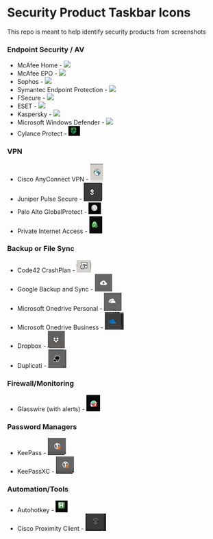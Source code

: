 # Security Product Taskbar Icons

This repo is meant to help identify security products from screenshots


### Endpoint Security / AV

- McAfee Home - ![](/images/mcafee_home.png)
- McAfee EPO - ![](/images/mcafee_enterprise.png)
- Sophos - ![](/images/sophos.png)
- Symantec Endpoint Protection - ![](/images/sep.png)
- FSecure - ![](/images/fsecure.png)
- ESET - ![](/images/eset.png)
- Kaspersky - ![](/images/kaspersky.png)
- Microsoft Windows Defender - ![](/images/win_defender.png)
- Cylance Protect - ![](/images/cylance-protect.png)

### VPN

- Cisco AnyConnect VPN - ![](/images/Cisco_VPN.jpg)
- Juniper Pulse Secure - ![](/images/pulse-vpn-disconnected.png)
- Palo Alto GlobalProtect - ![](/images/vpn-palo-alto-globalprotect.png)
- Private Internet Access - ![](/images/VPN-Private-Internet-Access-Connected.png)

### Backup or File Sync

- Code42 CrashPlan - ![](/images/Code42_CrashPlan_Backup.jpg)
- Google Backup and Sync - ![](/images/google-backup-and-sync.png)
- Microsoft Onedrive Personal - ![](/images/onedrive.png)
- Microsoft Onedrive Business - ![](/images/onedrive-biz.png)
- Dropbox - ![](/images/dropbox.png)
- Duplicati - ![](/images/duplicati.png)

### Firewall/Monitoring
- Glasswire (with alerts) - ![](/images/Glasswire-with-alerts.png)

### Password Managers
- KeePass	- ![](/images/KeePassXC.png)							
- KeePassXC - ![](/images/KeePassXC.png)
### Automation/Tools
- Autohotkey - ![](/images/autohotkey.png)
- Cisco Proximity Client - ![](/images/cisco-proximity-screen-sharing.png)

###
